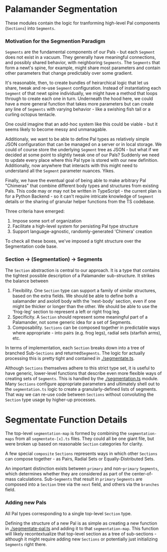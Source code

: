 # Palamander Segmentation

These modules contain the logic for tranforming high-level Pal components (`Sections`) into `Segments`.

### Motivation for the Segmention Paradigm
`Segments` are the fundamental components of our Pals - but each `Segment` does not exist in a vacuum. They generally have meaningful connections, and possibly shared behavior, with neighboring `Segments`. The `Segments` that form a newt's spine, for example, might share most parameters and contain other parameters that change predictably over some gradient.

It's reasonable, then, to create bundles of heirarchical logic that let us share, tweak and re-use `Segment` configuration. Instead of instantiating each `Segment` of that newt spine individually, we might have a method that loops through to create each one in turn. Underneath the hood here, we could have a more general function that takes more parameters but can create any line of `Segments` with varying behavior - like a swishing fish tail or a curling octopus tentacle.

One could imagine that an add-hoc system like this could be viable - but it seems likely to become messy and unmanagable.

Additionaly, we want to be able to define Pal types as relatively simple JSON configuration that can be managed on a server or in local storage. We could of course store the underlying `Segment` tree as JSON - but what if we decided at some point to slightly tweak one of our Pals? Suddenly we need to update every place where this Pal type is stored with our new definition. Additionally, now anywhere that interacts with this might need to understand all the `Segment` parameter nuances. Yikes.

Finally, we have the eventual goal of being able to make arbitrary Pal "Chimeras" that combine different body types and structures from existing Pals. This code may or may not be written in TypeScript - the current plan is for a Python Backend - so it can't require intricate knowledge of `Segment` details or the sharing of granular helper functions from the TS codebase.

Three criteria have emerged:
1. Impose some sort of organization
2. Facilitate a high-level system for persisting Pal type structure
2. Support language-agnostic, randomly-generated 'Chimera' creation

To check all these boxes, we've imposed a tight structure over the Segmentation code base.


### Section -> (Segmentation) -> Segments

The `Section` abstraction is central to our approach. It is a type that contains the tightest possible description of a Palamander sub-structure. It strikes the balance between
1. Flexibility. One `Section` type can support a family of similar structures, based on the extra fields. We should be able to define both a salamander and axolotl body with the 'next-body' section, even if one might be thicker or longer than the other. We should be able to use the 'frog-leg' section to represent a left or right frog leg. 
2. Specificity. A `Section` should represent some meaningful part of a Palamander, not some generic idea for a set of Segments.
3. Composability. `Sections` can be composed together in predictable ways where appropriate - into pairs (e.g. frog legs), radial sets (starfish arms), etc.

In terms of implementation, each `Section` breaks down into a tree of branched Sub-`Sections` and returned`Segments`. The logic for actually processing this is pretty tight and contained in [./segmentate.ts](./segmentate.ts).

Although `Sections` themselves adhere to this strict type set, it is useful to have generic, lower-level functions that describe even more flexible ways of creating sets of `Segments`. This is handled by the [./segmentation.ts](./segmentation.ts) module. Many `Sections` configure appropriate parameters and ultimately shell out to the `segmentation.ts` logic to create a granularly-defined lists of segments. That way we can re-use code between `Sections` without convoluting the `Section` type usage by higher-up processes.

# Segmentate Function Details

The top-level `segmentation-map` is formed by combining the `segmentation-maps` from all `segmentate-[x].ts` files. They could all be one giant file, but were broken up based on reasonable `Section` categories for clarity.

A few special `composite` `Sections` represents ways in which other `Sections` can compose together - as Pairs, Radial Sets or Equally-Distributed Sets.

An important distinction exists between `primary` and non-`primary` `Segments`, which determines whether they are considered as part of the center-of-mass calculations. Sub-`Segments` that result in `primary` `Segments` are composed into a `Section` tree via the `next` field, and others via the `branches` field.

### Adding new Pals
All Pal types corresponding to a single top-level `Section` type. 

Defining the structure of a new Pal is as simple as creating a new function in [./segmentate-pal.ts](./segmentate-pal.ts) and adding it to that `segmentation-map`. This function will likely recontextualize that top-level section as a tree of sub-sections - although it might require adding new `Sections` or potentially just initializing `Segments` right there.
